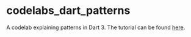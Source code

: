 # codelabs_dart_patterns

A codelab explaining patterns in Dart 3. The tutorial can be found [here](https://codelabs.developers.google.com/codelabs/dart-patterns-records).
